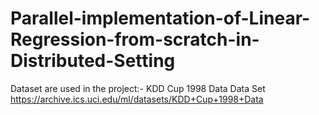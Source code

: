 # Parallel-implementation-of-Linear-Regression-from-scratch-in-Distributed-Setting
Dataset are used in the project:- KDD Cup 1998 Data Data Set https://archive.ics.uci.edu/ml/datasets/KDD+Cup+1998+Data
